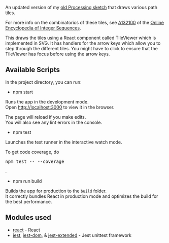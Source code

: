 An updated version of my [old Processing sketch](https://blog.garritys.org/2012/01/tile-explorer.html) that draws
various path tiles.

For more info on the combinatorics of these tiles, see [A132100](https://oeis.org/A132100) of the [Online Encyclopedia of Integer Sequences](http://oeis.org).

This draws the tiles using a React component called TileViewer which is implemented in SVG. It has handlers for the arrow keys which allow you to step through the different tiles. You might have to click to ensure that the TileViewer has focus before using the arrow keys.

## Available Scripts

In the project directory, you can run:

* npm start

Runs the app in the development mode.<br />
Open [http://localhost:3000](http://localhost:3000) to view it in the browser.

The page will reload if you make edits.<br />
You will also see any lint errors in the console.

* npm test

Launches the test runner in the interactive watch mode.<br />

To get code coverage, do <pre>npm test -- --coverage</pre>.

* npm run build

Builds the app for production to the `build` folder.<br />
It correctly bundles React in production mode and optimizes the build for the best performance.

## Modules used

* [react](https://reactjs.org/) - React
* [jest](https://jestjs.io/), [jest-dom](https://github.com/testing-library/jest-dom), & [jest-extended](https://github.com/jest-community/jest-extended) - Jest unittest framework
